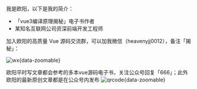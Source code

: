 我是欧阳，以下是我的简介：

- 「vue3编译原理揭秘」电子书作者
- 某知名互联网公司资深前端开发工程师

加入欧阳的高质量 Vue 源码交流群，可以加我微信（heavenyjj0012），备注「揭秘」：

![wx](../images/guide/wx.webp){data-zoomable}


欧阳平时写文章都会参考的多本vue源码电子书，关注公众号回复「666」；此外欧阳的最新原创文章都是在公众号内发布
![qrcode](../images/guide/qrcode.webp){data-zoomable}

